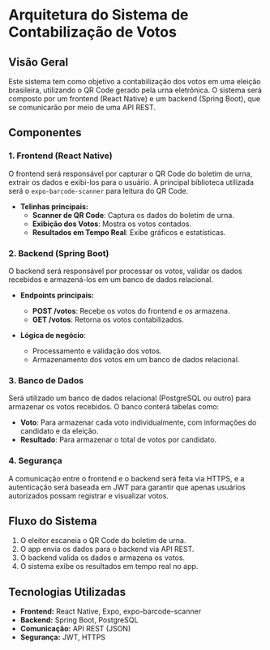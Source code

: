 # Arquitetura do Sistema de Contabilização de Votos

## Visão Geral

Este sistema tem como objetivo a contabilização dos votos em uma eleição brasileira, utilizando o QR Code gerado pela urna eletrônica. O sistema será composto por um frontend (React Native) e um backend (Spring Boot), que se comunicarão por meio de uma API REST.

## Componentes

### 1. **Frontend (React Native)**
O frontend será responsável por capturar o QR Code do boletim de urna, extrair os dados e exibi-los para o usuário. A principal biblioteca utilizada será o `expo-barcode-scanner` para leitura do QR Code.

- **Telinhas principais:**
  - **Scanner de QR Code**: Captura os dados do boletim de urna.
  - **Exibição dos Votos**: Mostra os votos contados.
  - **Resultados em Tempo Real**: Exibe gráficos e estatísticas.

### 2. **Backend (Spring Boot)**
O backend será responsável por processar os votos, validar os dados recebidos e armazená-los em um banco de dados relacional.

- **Endpoints principais:**
  - **POST /votos**: Recebe os votos do frontend e os armazena.
  - **GET /votos**: Retorna os votos contabilizados.
  
- **Lógica de negócio**:  
  - Processamento e validação dos votos.
  - Armazenamento dos votos em um banco de dados relacional.

### 3. **Banco de Dados**
Será utilizado um banco de dados relacional (PostgreSQL ou outro) para armazenar os votos recebidos. O banco conterá tabelas como:
  - **Voto**: Para armazenar cada voto individualmente, com informações do candidato e da eleição.
  - **Resultado**: Para armazenar o total de votos por candidato.

### 4. **Segurança**
A comunicação entre o frontend e o backend será feita via HTTPS, e a autenticação será baseada em JWT para garantir que apenas usuários autorizados possam registrar e visualizar votos.

## Fluxo do Sistema

1. O eleitor escaneia o QR Code do boletim de urna.
2. O app envia os dados para o backend via API REST.
3. O backend valida os dados e armazena os votos.
4. O sistema exibe os resultados em tempo real no app.

## Tecnologias Utilizadas

- **Frontend:** React Native, Expo, expo-barcode-scanner
- **Backend:** Spring Boot, PostgreSQL
- **Comunicação:** API REST (JSON)
- **Segurança:** JWT, HTTPS
